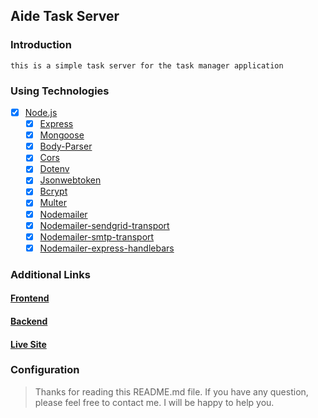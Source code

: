 ## Aide Task Server

### Introduction

    this is a simple task server for the task manager application

### Using Technologies

- [x] [Node.js](https://nodejs.org/en/)
  - [x] [Express](https://expressjs.com/)
  - [x] [Mongoose](https://mongoosejs.com/)
  - [x] [Body-Parser](https://www.npmjs.com/package/body-parser)
  - [x] [Cors](https://www.npmjs.com/package/cors)
  - [x] [Dotenv](https://www.npmjs.com/package/dotenv)
  - [x] [Jsonwebtoken](https://www.npmjs.com/package/jsonwebtoken)
  - [x] [Bcrypt](https://www.npmjs.com/package/bcrypt)
  - [x] [Multer](https://www.npmjs.com/package/multer)
  - [x] [Nodemailer](https://www.npmjs.com/package/nodemailer)
  - [x] [Nodemailer-sendgrid-transport](https://www.npmjs.com/package/nodemailer-sendgrid-transport)
  - [x] [Nodemailer-smtp-transport](https://www.npmjs.com/package/nodemailer-smtp-transport)
  - [x] [Nodemailer-express-handlebars](https://www.npmjs.com/package/nodemailer-express-handlebars)

### Additional Links

#### [Frontend](https://github.com/ashik-mahmud/aide-task-client)

#### [Backend](https://github.com/ashik-mahmud/aide-task-server)

#### [Live Site](https://aide-task.web.app/)

### Configuration

> Thanks for reading this README.md file. If you have any question, please feel free to contact me. I will be happy to help you.
